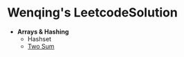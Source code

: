 # Wenqing's LeetcodeSolution
- **Arrays & Hashing**
  - Hashset
  - [Two Sum](Arrays-Hashing/two-sum.md)
